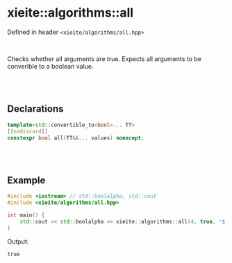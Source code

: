 # xieite::algorithms::all
Defined in header `<xieite/algorithms/all.hpp>`

<br/>

Checks whether all arguments are true. Expects all arguments to be converible to a boolean value.

<br/><br/>

## Declarations
```cpp
template<std::convertible_to<bool>... TT>
[[nodiscard]]
constexpr bool all(TT&&... values) noexcept;
```

<br/><br/>

## Example
```cpp
#include <iostream> // std::boolalpha, std::cout
#include <xieite/algorithms/all.hpp>

int main() {
	std::cout << std::boolalpha << xieite::algorithms::all(4, true, '$') << '\n';
}
```
Output:
```
true
```
